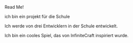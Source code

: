Read Me!

ich bin ein projekt für die Schule

Ich werde von drei Entwicklern in der Schule entwickelt.

Ich bin ein cooles Spiel, das von InfiniteCraft inspiriert wurde.